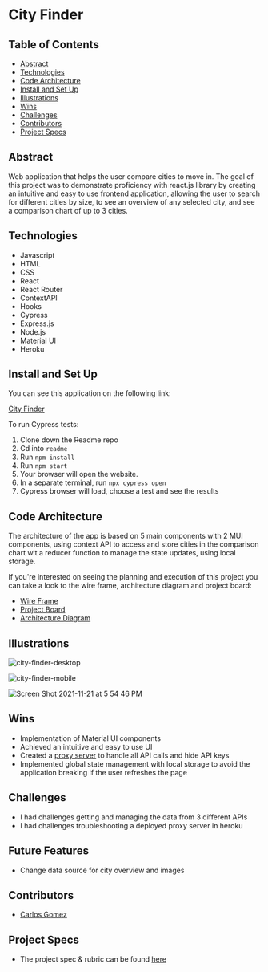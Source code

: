 # City Finder

## Table of Contents

- [Abstract](#Abstract)
- [Technologies](#Technologies)
- [Code Architecture](#Code-Architecture)
- [Install and Set Up](#Install-and-Set-Up)
- [Illustrations](#Illustrations)
- [Wins](#Wins)
- [Challenges](#Challenges)
- [Contributors](#Contributors)
- [Project Specs](#Project-Specs)

## Abstract

Web application that helps the user compare cities to move in.
The goal of this project was to demonstrate proficiency with react.js library by creating an intuitive and easy to use frontend application, allowing the user to search for different cities by size, to see an overview of any selected city, and see a comparison chart of up to 3 cities.

## Technologies

- Javascript
- HTML
- CSS
- React
- React Router
- ContextAPI
- Hooks
- Cypress
- Express.js
- Node.js
- Material UI
- Heroku

## Install and Set Up

You can see this application on the following link:

[City Finder](https://city-finder-2107.herokuapp.com/)

To run Cypress tests:

1. Clone down the Readme repo
2. Cd into `readme`
3. Run `npm install`
4. Run `npm start`
5. Your browser will open the website.
6. In a separate terminal, run `npx cypress open`
7. Cypress browser will load, choose a test and see the results


## Code Architecture

The architecture of the app is based  on 5 main components with 2 MUI components, using context API to access and store cities in the comparison chart wit a reducer function to manage the state updates, using local storage. 

If you're interested on seeing the planning and execution of this project you can take a look to the wire frame, architecture diagram and project board:

- [Wire Frame](https://www.figma.com/file/GcUUaJsUScjWSct2hHFCF8/City-Finder?node-id=0%3A1)
- [Project Board](https://github.com/karmacarlos/city-finder/projects/1)
- [Architecture Diagram](https://www.figma.com/file/S5YgTinblZQSlPs6GA3k2A/City-Finder?node-id=0%3A1)

## Illustrations
![city-finder-desktop](https://user-images.githubusercontent.com/81398850/141854319-2315f669-2e44-4ef5-b672-498a6fb11f81.gif)

![city-finder-mobile](https://user-images.githubusercontent.com/81398850/141854345-2383998b-ceb3-4755-a129-1dc2fe4166cd.gif)

![Screen Shot 2021-11-21 at 5 54 46 PM](https://user-images.githubusercontent.com/81398850/142787572-6b2c58e0-6e87-411f-a20b-2ed064868eda.png)


## Wins

- Implementation of Material UI components
- Achieved an intuitive and easy to use UI
- Created a [proxy server](https://github.com/karmacarlos/city-finder-server) to handle all API calls and hide API keys
- Implemented global state management with local storage to avoid the application breaking if the user refreshes the page

## Challenges

- I had challenges getting and managing the data from 3 different APIs
- I had challenges troubleshooting a deployed proxy server in heroku

## Future Features

- Change data source for city overview and images

## Contributors

- [Carlos Gomez](https://github.com/karmacarlos)

## Project Specs

- The project spec & rubric can be found [here](https://frontend.turing.edu/projects/module-3/showcase.html)

